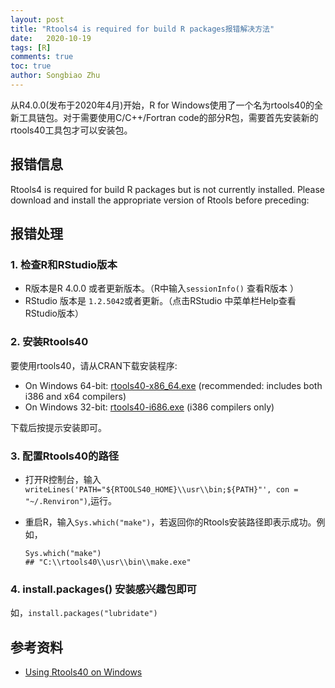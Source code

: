 ```yaml
---
layout: post
title: "Rtools4 is required for build R packages报错解决方法"
date:   2020-10-19
tags: [R]
comments: true
toc: true
author: Songbiao Zhu
---
```


从R4.0.0(发布于2020年4月)开始，R for Windows使用了一个名为rtools40的全新工具链包。对于需要使用C/C++/Fortran code的部分R包，需要首先安装新的rtools40工具包才可以安装包。

<!-- more -->

## 报错信息

Rtools4 is required for build R packages but is not currently installed. Please download and install the appropriate version of Rtools before preceding:

## 报错处理

### 1. 检查R和RStudio版本

* R版本是R 4.0.0 或者更新版本。（R中输入`sessionInfo()` 查看R版本 ）
* RStudio 版本是 `1.2.5042`或者更新。（点击RStudio 中菜单栏Help查看RStudio版本）

### 2. 安装Rtools40

要使用rtools40，请从CRAN下载安装程序:

- On Windows 64-bit: [rtools40-x86_64.exe](https://cran.r-project.org/bin/windows/Rtools/rtools40-x86_64.exe) (recommended: includes both i386 and x64 compilers)
- On Windows 32-bit: [rtools40-i686.exe](https://cran.r-project.org/bin/windows/Rtools/rtools40-i686.exe) (i386 compilers only) 

下载后按提示安装即可。

### 3. 配置Rtools40的路径

* 打开R控制台，输入`writeLines('PATH="${RTOOLS40_HOME}\\usr\\bin;${PATH}"', con = "~/.Renviron")`,运行。

* 重启R，输入`Sys.which("make")`，若返回你的Rtools安装路径即表示成功。例如，

    ```
    Sys.which("make")
    ## "C:\\rtools40\\usr\\bin\\make.exe"
    ```

### 4. install.packages() 安装感兴趣包即可

如，`install.packages("lubridate")`

## 参考资料

*  [Using Rtools40 on Windows](https://cran.r-project.org/bin/windows/Rtools/)